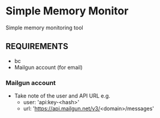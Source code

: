 # Simple Memory Monitor
Simple memory monitoring tool

## REQUIREMENTS
- bc
- Mailgun account (for email)

### Mailgun account
- Take note of the user and API URL
e.g.
    - user: 'api:key-\<hash\>'
    - url: 'https://api.mailgun.net/v3/<domain\>/messages'

